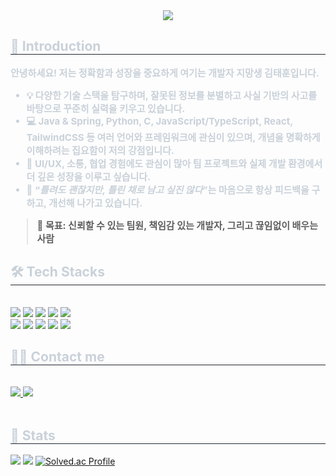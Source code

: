 <div align= "center">
    <img src="https://capsule-render.vercel.app/api?type=rounded&color=auto&height=120&text=Welcome!&animation=&fontColor=ffffff&fontSize=40" />
    </div>
    <div style="text-align: left;"> 
    <h2 style="border-bottom: 1px solid #21262d; color: #c9d1d9;"> 🔰 Introduction </h2>  
    <div style="font-weight: 700; font-size: 15px; text-align: left; color: #c9d1d9;">
      <p>안녕하세요! 저는 <strong>정확함과 성장</strong>을 중요하게 여기는 개발자 지망생 <strong>김태훈</strong>입니다.</p>
      <ul>
        <li>💡 다양한 기술 스택을 탐구하며, 잘못된 정보를 분별하고 <strong>사실 기반의 사고</strong>를 바탕으로 꾸준히 실력을 키우고 있습니다.</li>
        <li>💻 <strong>Java & Spring, Python, C, JavaScript/TypeScript, React, TailwindCSS</strong> 등 여러 언어와 프레임워크에 관심이 있으며, <strong>개념을 명확하게 이해하려는 집요함</strong>이 저의 강점입니다.</li>
        <li>🌱 <strong>UI/UX, 소통, 협업 경험</strong>에도 관심이 많아 팀 프로젝트와 실제 개발 환경에서 더 깊은 성장을 이루고 싶습니다.</li>
        <li>🎯 “<em>틀려도 괜찮지만, 틀린 채로 남고 싶진 않다</em>”는 마음으로 항상 피드백을 구하고, 개선해 나가고 있습니다.</li>
      </ul>
      <blockquote>
        📌 <strong>목표:</strong> 신뢰할 수 있는 팀원, 책임감 있는 개발자, 그리고 끊임없이 배우는 사람
      </blockquote></div> 
    </div>
    <div style="text-align: left;">
    <h2 style="border-bottom: 1px solid #21262d; color: #c9d1d9;"> 🛠️ Tech Stacks </h2> <br> 
    <div style="margin: ; text-align: left;" "text-align: left;"> <img src="https://img.shields.io/badge/C-A8B9CC?style=flat&logo=C&logoColor=white">
          <img src="https://img.shields.io/badge/Figma-F24E1E?style=flat&logo=Figma&logoColor=white">
          <img src="https://img.shields.io/badge/CSS3-1572B6?style=flat&logo=CSS3&logoColor=white">
          <img src="https://img.shields.io/badge/HTML5-E34F26?style=flat&logo=HTML5&logoColor=white">
          <img src="https://img.shields.io/badge/Java-007396?style=flat&logo=Java&logoColor=white">
          <br/><img src="https://img.shields.io/badge/Javascript-F7DF1E?style=flat&logo=Javascript&logoColor=white">
          <img src="https://img.shields.io/badge/Notion-000000?style=flat&logo=Notion&logoColor=white">
          <img src="https://img.shields.io/badge/Python-3776AB?style=flat&logo=Python&logoColor=white">
          <img src="https://img.shields.io/badge/React-61DAFB?style=flat&logo=React&logoColor=white">
          <img src="https://img.shields.io/badge/MySQL-4479A1?style=flat&logo=MySQL&logoColor=white">
          <br/></div>
    </div>
    <div style="text-align: left;">
    <h2 style="border-bottom: 1px solid #21262d; color: #c9d1d9;"> 🧑‍💻 Contact me </h2> <br> 
    <div style="text-align: left;"> <a href=https://www.instagram.com/_snqox> <img src="https://img.shields.io/badge/Instagram-E4405F?style=flat&logo=Instagram&logoColor=white&link=https://www.instagram.com/_snqox"> </a>
         <a href=https://velog.io/@ketarubot/posts> <img src="https://img.shields.io/badge/Velog-20C997?style=flat&logo=Velog&logoColor=white&link=https://velog.io/@ketarubot/posts"> </a>
          </div>  <br> 
    <div style="text-align: left;">  </div> 
    </div>
    <div style="text-align: left;"> 
    <h2 style="border-bottom: 1px solid #21262d; color: #c9d1d9;"> 🏅 Stats </h2> <div style="text-align: left;"> <img src="https://github-readme-stats.vercel.app/api?username=ketarubot&bg_color=60,4facfe,00f2fe&title_color=ffffff&text_color=ffffff"
         /> <img src="https://github-readme-stats.vercel.app/api/top-langs/?username=ketarubot&layout=compact&bg_color=60,4facfe,00f2fe&title_color=ffffff&text_color=ffffff"
           /> <a href="https://solved.ac/ketarubot">
  <img src="http://mazassumnida.wtf/api/v2/generate_badge?boj=ketarubot" alt="Solved.ac Profile"/>
</a> </div>
    </div>
    

